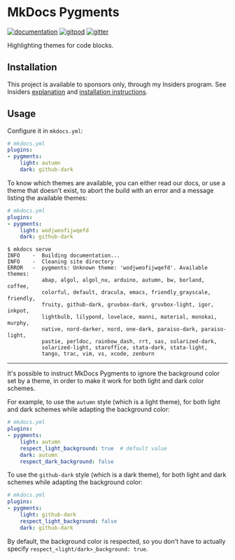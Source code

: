 # MkDocs Pygments

[![documentation](https://img.shields.io/badge/docs-mkdocs-708FCC.svg?style=flat)](https://pawamoy.github.io/mkdocs-pygments/)
[![gitpod](https://img.shields.io/badge/gitpod-workspace-708FCC.svg?style=flat)](https://gitpod.io/#https://github.com/pawamoy/mkdocs-pygments)
[![gitter](https://badges.gitter.im/join%20chat.svg)](https://app.gitter.im/#/room/#mkdocs-pygments:gitter.im)

Highlighting themes for code blocks.

## Installation

This project is available to sponsors only, through my Insiders program.
See Insiders [explanation](https://pawamoy.github.io/mkdocs-pygments/insiders/)
and [installation instructions](https://pawamoy.github.io/mkdocs-pygments/insiders/installation/).

## Usage

Configure it in `mkdocs.yml`:

```yaml
# mkdocs.yml
plugins:
- pygments:
    light: autumn
    dark: github-dark
```

To know which themes are available, you can either read our docs,
or use a theme that doesn't exist, to abort the build with an error
and a message listing the available themes:

```yaml
# mkdocs.yml
plugins:
- pygments:
    light: wodjweofijwqefd
    dark: github-dark
```

```console
$ mkdocs serve
INFO    -  Building documentation...
INFO    -  Cleaning site directory
ERROR   -  pygments: Unknown theme: 'wodjweofijwqefd'. Available themes:
           abap, algol, algol_nu, arduino, autumn, bw, borland, coffee,
           colorful, default, dracula, emacs, friendly_grayscale, friendly,
           fruity, github-dark, gruvbox-dark, gruvbox-light, igor, inkpot,
           lightbulb, lilypond, lovelace, manni, material, monokai, murphy,
           native, nord-darker, nord, one-dark, paraiso-dark, paraiso-light,
           pastie, perldoc, rainbow_dash, rrt, sas, solarized-dark,
           solarized-light, staroffice, stata-dark, stata-light,
           tango, trac, vim, vs, xcode, zenburn
```

---

It's possible to instruct MkDocs Pygments
to ignore the background color set by a theme,
in order to make it work for both light and dark
color schemes.

For example, to use the `autumn` style (which is a light theme),
for both light and dark schemes while adapting the background color:

```yaml
# mkdocs.yml
plugins:
- pygments:
    light: autumn
    respect_light_background: true  # default value
    dark: autumn
    respect_dark_background: false
```

To use the `github-dark` style (which is a dark theme),
for both light and dark schemes while adapting the background color:

```yaml
# mkdocs.yml
plugins:
- pygments:
    light: github-dark
    respect_light_background: false
    dark: github-dark
```

By default, the background color is respected,
so you don't have to actually specify `respect_<light/dark>_background: true`.
